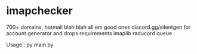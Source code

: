 # imapchecker
700+ domains, hotmail blah blah all em good ones discord.gg/silentgen for account generator and drops
requirements 
imaplib
raducord
queue

Usage : py main.py
